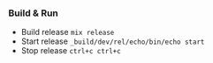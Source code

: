 ### Build & Run

- Build release `mix release`
- Start release `_build/dev/rel/echo/bin/echo start`
- Stop release `ctrl+c ctrl+c`
